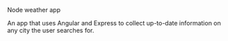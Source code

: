 Node weather app

An app that uses Angular and Express to collect up-to-date information on any city the user searches for.